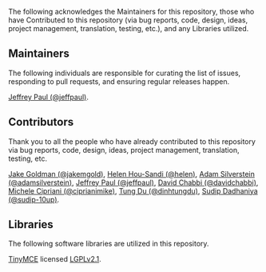 The following acknowledges the Maintainers for this repository, those who have Contributed to this repository (via bug reports, code, design, ideas, project management, translation, testing, etc.), and any Libraries utilized.

## Maintainers

The following individuals are responsible for curating the list of issues, responding to pull requests, and ensuring regular releases happen.

[Jeffrey Paul (@jeffpaul)](https://github.com/jeffpaul).

## Contributors

Thank you to all the people who have already contributed to this repository via bug reports, code, design, ideas, project management, translation, testing, etc.

[Jake Goldman (@jakemgold)](https://github.com/jakemgold), [Helen Hou-Sandi (@helen)](https://github.com/helen), [Adam Silverstein (@adamsilverstein)](https://github.com/adamsilverstein), [Jeffrey Paul (@jeffpaul)](https://github.com/jeffpaul), [David Chabbi (@davidchabbi)](https://profiles.wordpress.org/davidchabbi/), [Michele Cipriani (@ciprianimike)](https://github.com/ciprianimike), [Tung Du (@dinhtungdu)](https://github.com/dinhtungdu), [Sudip Dadhaniya (@sudip-10up)](https://github.com/sudip-10up).

## Libraries

The following software libraries are utilized in this repository.

[TinyMCE](https://github.com/tinymce/tinymce) licensed [LGPLv2.1](https://github.com/tinymce/tinymce/blob/master/LICENSE.TXT).
